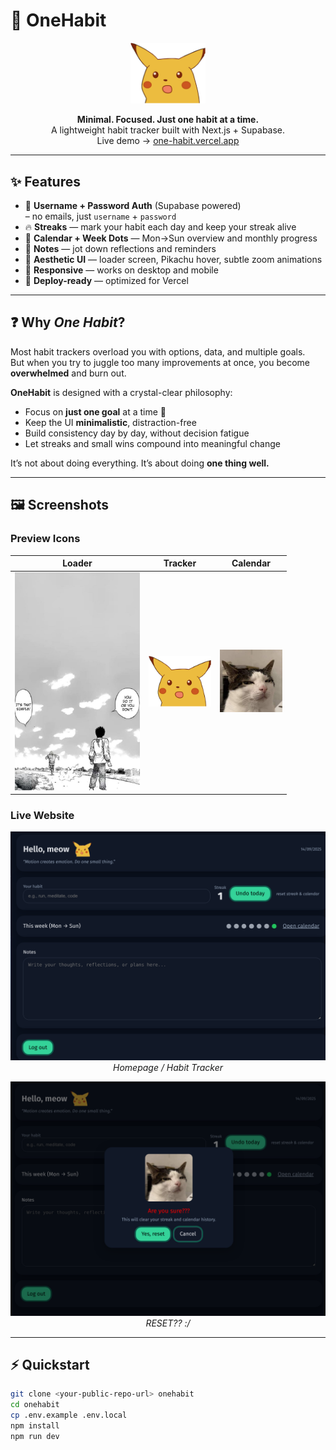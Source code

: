 # 🌱 OneHabit

<p align="center">
  <img src="public/assets/pikachu.png" alt="OneHabit logo" width="120"/>
</p>

<p align="center">
  <b>Minimal. Focused. Just one habit at a time.</b><br/>
  A lightweight habit tracker built with Next.js + Supabase.<br/>
  Live demo → <a href="https://one-habit.vercel.app/">one-habit.vercel.app</a>
</p>

---

## ✨ Features

- 🔑 **Username + Password Auth** (Supabase powered)  
  – no emails, just `username` + `password`  
- 🔥 **Streaks** — mark your habit each day and keep your streak alive  
- 📅 **Calendar + Week Dots** — Mon→Sun overview and monthly progress  
- 📝 **Notes** — jot down reflections and reminders  
- 🎨 **Aesthetic UI** — loader screen, Pikachu hover, subtle zoom animations  
- 📱 **Responsive** — works on desktop and mobile  
- 🚀 **Deploy-ready** — optimized for Vercel

---

## ❓ Why *One Habit*?

Most habit trackers overload you with options, data, and multiple goals.  
But when you try to juggle too many improvements at once, you become **overwhelmed** and burn out.  

**OneHabit** is designed with a crystal-clear philosophy:

- Focus on **just one goal** at a time 🌱  
- Keep the UI **minimalistic**, distraction-free  
- Build consistency day by day, without decision fatigue  
- Let streaks and small wins compound into meaningful change  

It’s not about doing everything. It’s about doing **one thing well.**

---

## 🖼️ Screenshots

### Preview Icons
| Loader | Tracker | Calendar |
|--------|---------|----------|
| <img src="public/assets/loader.jpg" width="200"/> | <img src="public/assets/pikachu.png" width="100"/> | <img src="public/assets/cat.png" width="100"/> |

### Live Website
<p align="center">
  <img src="public/assets/ss1.png" alt="Home screen" width="600"/><br/>
  <em>Homepage / Habit Tracker</em>
</p>

<p align="center">
  <img src="public/assets/ss2.png" alt="Calendar screen" width="600"/><br/>
  <em>RESET?? :/</em>
</p>

---

## ⚡ Quickstart

```bash
git clone <your-public-repo-url> onehabit
cd onehabit
cp .env.example .env.local
npm install
npm run dev
